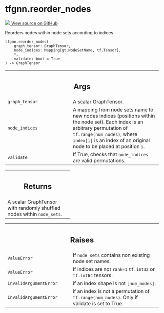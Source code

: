 # tfgnn.reorder_nodes

<!-- Insert buttons and diff -->

<a target="_blank" href="https://github.com/tensorflow/gnn/tree/master/tensorflow_gnn/graph/graph_tensor_ops.py#L445-L542">
<img src="https://www.tensorflow.org/images/GitHub-Mark-32px.png" /> View source
on GitHub </a>

Reorders nodes within node sets according to indices.

<pre class="devsite-click-to-copy prettyprint lang-py tfo-signature-link">
<code>tfgnn.reorder_nodes(
    graph_tensor: GraphTensor,
    node_indices: Mapping[gt.NodeSetName, tf.Tensor],
    *,
    validate: bool = True
) -> GraphTensor
</code></pre>

<!-- Placeholder for "Used in" -->
<!-- Tabular view -->

 <table class="responsive fixed orange">
<colgroup><col width="214px"><col></colgroup>
<tr><th colspan="2"><h2 class="add-link">Args</h2></th></tr>

<tr>
<td>
<code>graph_tensor</code><a id="graph_tensor"></a>
</td>
<td>
A scalar GraphTensor.
</td>
</tr><tr>
<td>
<code>node_indices</code><a id="node_indices"></a>
</td>
<td>
A mapping from node sets name to new nodes indices (positions
within the node set). Each index is an arbitrary permutation of
<code>tf.range(num_nodes)</code>, where <code>index[i]</code> is an index of an original node
to be placed at position <code>i</code>.
</td>
</tr><tr>
<td>
<code>validate</code><a id="validate"></a>
</td>
<td>
If True, checks that <code>node_indices</code> are valid permutations.
</td>
</tr>
</table>

<!-- Tabular view -->

 <table class="responsive fixed orange">
<colgroup><col width="214px"><col></colgroup>
<tr><th colspan="2"><h2 class="add-link">Returns</h2></th></tr>
<tr class="alt">
<td colspan="2">
A scalar GraphTensor with randomly shuffled nodes within <code>node_sets</code>.
</td>
</tr>

</table>

<!-- Tabular view -->

 <table class="responsive fixed orange">
<colgroup><col width="214px"><col></colgroup>
<tr><th colspan="2"><h2 class="add-link">Raises</h2></th></tr>

<tr>
<td>
<code>ValueError</code><a id="ValueError"></a>
</td>
<td>
If <code>node_sets</code> contains non existing node set names.
</td>
</tr><tr>
<td>
<code>ValueError</code><a id="ValueError"></a>
</td>
<td>
If indices are not <code>rank=1</code> <code>tf.int32</code> or <code>tf.int64</code> tensors.
</td>
</tr><tr>
<td>
<code>InvalidArgumentError</code><a id="InvalidArgumentError"></a>
</td>
<td>
if an index shape is not <code>[num_nodes]</code>.
</td>
</tr><tr>
<td>
<code>InvalidArgumentError</code><a id="InvalidArgumentError"></a>
</td>
<td>
if an index is not a permutation of
<code>tf.range(num_nodes)</code>. Only if validate is set to True.
</td>
</tr>
</table>
